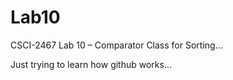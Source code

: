 # Lab10
CSCI-2467 Lab 10 – Comparator Class for Sorting...

Just trying to learn how github works...
